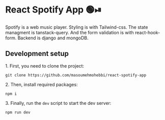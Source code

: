 # React Spotify App 🟢⏯

   Spotify is a web music player. Styling is with Tailwind-css. The state managment is tanstack-query. And the form validation is with react-hook-form. Backend is django and mongoDB.


<h2>Development setup</h2>
<p>1. First, you need to clone the project:</p>

```
git clone https://github.com/masoumehmohebbi/react-spotify-app
```

<p>2. Then, install required packages:</p>

```
npm i
```

<p>3. Finally, run the <code>dev</code> script to start the dev server:</p>

```
npm run dev
```
